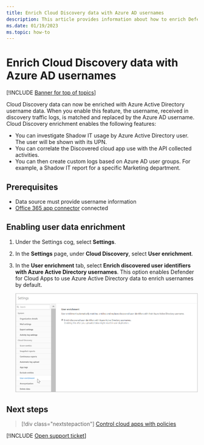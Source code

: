 ```yaml
---
title: Enrich Cloud Discovery data with Azure AD usernames
description: This article provides information about how to enrich Defender for Cloud Apps Discovery data with Azure AD usernames.
ms.date: 01/19/2023
ms.topic: how-to
---
```

# Enrich Cloud Discovery data with Azure AD usernames

[!INCLUDE [Banner for top of topics](includes/banner.md)]

Cloud Discovery data can now be enriched with Azure Active Directory username data. When you enable this feature, the username, received in discovery traffic logs, is matched and replaced by the Azure AD username. Cloud Discovery enrichment enables the following features:

- You can investigate Shadow IT usage by Azure Active Directory user. The user will be shown with its UPN.
- You can correlate the Discovered cloud app use with the API collected activities.
- You can then create custom logs based on Azure AD user groups. For example, a Shadow IT report for a specific Marketing department.

## Prerequisites

- Data source must provide username information
- [Office 365 app connector](./connect-office-365.md) connected

## Enabling user data enrichment

1. Under the Settings cog, select **Settings**.

1. In the **Settings** page, under **Cloud Discovery**, select **User enrichment**.

1. In the **User enrichment** tab, select **Enrich discovered user identifiers with Azure Active Directory usernames**. This option enables Defender for Cloud Apps to use Azure Active Directory data to enrich usernames by default.

    ![Enrich Defender for Cloud Apps Discovery with Azure AD usernames.](media/classic-discovery-enrichment.png)

## Next steps

> [!div class="nextstepaction"]
> [Control cloud apps with policies](control-cloud-apps-with-policies.md)

[!INCLUDE [Open support ticket](includes/support.md)]
